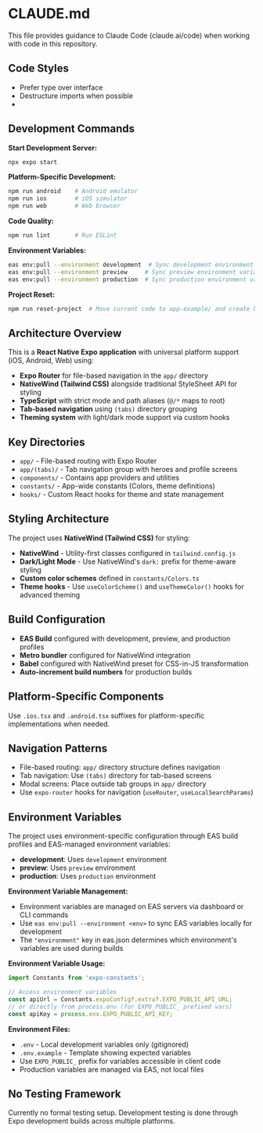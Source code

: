 # CLAUDE.md

This file provides guidance to Claude Code (claude.ai/code) when working with code in this repository.

## Code Styles
- Prefer type over interface
- Destructure imports when possible
- 

## Development Commands

**Start Development Server:**
```bash
npx expo start
```

**Platform-Specific Development:**
```bash
npm run android    # Android emulator
npm run ios        # iOS simulator  
npm run web        # Web browser
```

**Code Quality:**
```bash
npm run lint       # Run ESLint
```

**Environment Variables:**
```bash
eas env:pull --environment development  # Sync development environment variables locally
eas env:pull --environment preview     # Sync preview environment variables locally  
eas env:pull --environment production  # Sync production environment variables locally
```

**Project Reset:**
```bash
npm run reset-project  # Move current code to app-example/ and create blank app/
```

## Architecture Overview

This is a **React Native Expo application** with universal platform support (iOS, Android, Web) using:

- **Expo Router** for file-based navigation in the `app/` directory
- **NativeWind (Tailwind CSS)** alongside traditional StyleSheet API for styling
- **TypeScript** with strict mode and path aliases (`@/*` maps to root)
- **Tab-based navigation** using `(tabs)` directory grouping
- **Theming system** with light/dark mode support via custom hooks

## Key Directories

- `app/` - File-based routing with Expo Router
- `app/(tabs)/` - Tab navigation group with heroes and profile screens
- `components/` - Contains app providers and utilities
- `constants/` - App-wide constants (Colors, theme definitions)
- `hooks/` - Custom React hooks for theme and state management

## Styling Architecture

The project uses **NativeWind (Tailwind CSS)** for styling:

- **NativeWind** - Utility-first classes configured in `tailwind.config.js`
- **Dark/Light Mode** - Use NativeWind's `dark:` prefix for theme-aware styling
- **Custom color schemes** defined in `constants/Colors.ts`
- **Theme hooks** - Use `useColorScheme()` and `useThemeColor()` hooks for advanced theming

## Build Configuration

- **EAS Build** configured with development, preview, and production profiles
- **Metro bundler** configured for NativeWind integration
- **Babel** configured with NativeWind preset for CSS-in-JS transformation
- **Auto-increment build numbers** for production builds

## Platform-Specific Components

Use `.ios.tsx` and `.android.tsx` suffixes for platform-specific implementations when needed.

## Navigation Patterns

- File-based routing: `app/` directory structure defines navigation
- Tab navigation: Use `(tabs)` directory for tab-based screens
- Modal screens: Place outside tab groups in `app/` directory
- Use `expo-router` hooks for navigation (`useRouter`, `useLocalSearchParams`)

## Environment Variables

The project uses environment-specific configuration through EAS build profiles and EAS-managed environment variables:

- **development**: Uses `development` environment
- **preview**: Uses `preview` environment  
- **production**: Uses `production` environment

**Environment Variable Management:**
- Environment variables are managed on EAS servers via dashboard or CLI commands
- Use `eas env:pull --environment <env>` to sync EAS variables locally for development
- The `"environment"` key in eas.json determines which environment's variables are used during builds

**Environment Variable Usage:**
```typescript
import Constants from 'expo-constants';

// Access environment variables
const apiUrl = Constants.expoConfig?.extra?.EXPO_PUBLIC_API_URL;
// or directly from process.env (for EXPO_PUBLIC_ prefixed vars)
const apiKey = process.env.EXPO_PUBLIC_API_KEY;
```

**Environment Files:**
- `.env` - Local development variables only (gitignored)
- `.env.example` - Template showing expected variables
- Use `EXPO_PUBLIC_` prefix for variables accessible in client code
- Production variables are managed via EAS, not local files

## No Testing Framework

Currently no formal testing setup. Development testing is done through Expo development builds across multiple platforms.